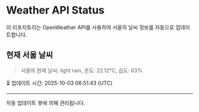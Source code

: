 
# Weather API Status

이 리포지토리는 OpenWeather API를 사용하여 서울의 날씨 정보를 자동으로 업데이트합니다.

## 현재 서울 날씨
> 서울의 현재 날씨: light rain, 온도: 22.12°C, 습도: 63%

⏳ 업데이트 시간: 2025-10-03 06:51:43 (UTC)

---
자동 업데이트 봇에 의해 관리됩니다.

